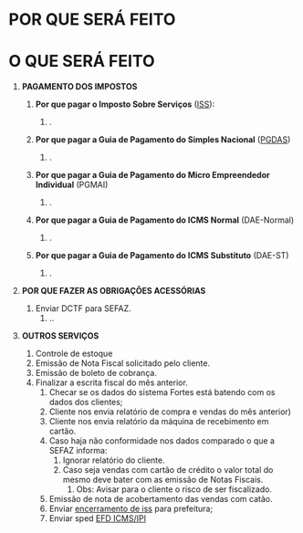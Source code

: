 # POR QUE SERÁ FEITO
# O QUE SERÁ FEITO

 1. <span id=id_pg_impostos></span> **PAGAMENTO DOS IMPOSTOS**

    1. <span id=id_iss></span> **Por que pagar o Imposto Sobre Serviços** ([ISS](https://iss.fortaleza.ce.gov.br/grpfor/login.seam?cid=265817)):
       1. .

    2. <span id=id_pg_das></span> **Por que pagar a Guia de Pagamento do Simples Nacional** ([PGDAS](http://www8.receita.fazenda.gov.br/SimplesNacional/Servicos/Grupo.aspx?grp=t&area=1))
       1. .

    3. <span id=id_pg_mai></span> **Por que pagar a Guia de Pagamento do Micro Empreendedor Individual** (PGMAI)
       1. .

    4. <span id=id_dae_normal></span>**Por que pagar a Guia de Pagamento do ICMS Normal** (DAE-Normal)
       1. .

    5. <span id=id_dae_st></span>**Por que pagar a Guia de Pagamento do ICMS Substituto** (DAE-ST)
       1. .

 2. <span id=id_obr_acessorias></span>**POR QUE FAZER AS OBRIGAÇÕES ACESSÓRIAS**
    1. Enviar DCTF para SEFAZ.
       1. ..

 3. <span id=id_outros></span>**OUTROS SERVIÇOS**
    1. Controle de estoque
    2. Emissão de Nota Fiscal solicitado pelo cliente.
    3. Emissão de boleto de cobrança.
    4. Finalizar a escrita fiscal do mês anterior.
       1. Checar se os dados do sistema Fortes está batendo com os dados dos clientes;
       2. Cliente nos envia relatório de compra e vendas do mês anterior)
       3. Cliente nos envia relatório da máquina de recebimento em cartão.
       4. Caso haja não conformidade nos dados comparado o que a SEFAZ informa:
          1. Ignorar relatório do cliente.
          2. Caso seja vendas com cartão de crédito o valor total do mesmo deve bater com as emissão de Notas Fiscais.
             1. Obs: Avisar para o cliente o risco de ser fiscalizado.
       5. Emissão de nota de acobertamento das vendas com catão.
       6. Enviar [encerramento de iss](https://iss.fortaleza.ce.gov.br/grpfor/login.seam?cid=373082) para prefeitura;
       7. Enviar sped [EFD ICMS/IPI](http://sped.rfb.gov.br/projeto/show/274)
